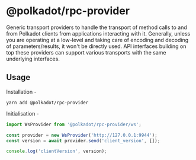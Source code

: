 # @polkadot/rpc-provider

Generic transport providers to handle the transport of method calls to and from Polkadot clients from applications interacting with it. Generally, unless you are operating at a low-level and taking care of encoding and decoding of parameters/results, it won't be directly used. API interfaces building on top these providers can support various transports with the same underlying interfaces.

## Usage

Installation -

```
yarn add @polkadot/rpc-provider
```

Initialisation -

```js
import WsProvider from '@polkadot/rpc-provider/ws';

const provider = new WsProvider('http://127.0.0.1:9944');
const version = await provider.send('client_version', []);

console.log('clientVersion', version);
```
